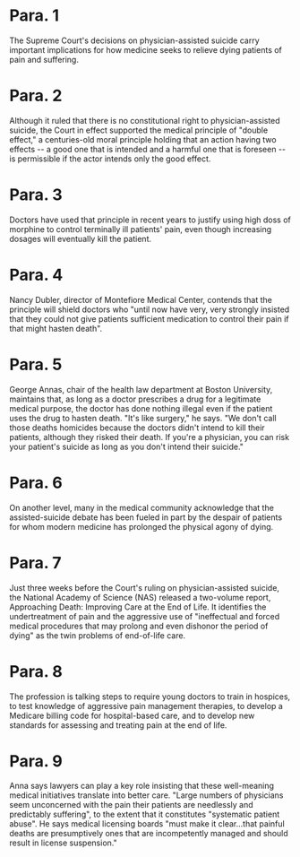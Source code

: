 # Para. 1

The Supreme Court's decisions on physician-assisted suicide carry important implications for how medicine seeks to relieve dying patients of pain and suffering.

# Para. 2

Although it ruled that there is no constitutional right to physician-assisted suicide, the Court in effect supported the medical principle of "double effect," a centuries-old moral principle holding that an action having two effects -- a good one that is intended and a harmful one that is foreseen -- is permissible if the actor intends only the good effect.

# Para. 3

Doctors have used that principle in recent years to justify using high doss of morphine to control terminally ill patients' pain, even though increasing dosages will eventually kill the patient.

# Para. 4

Nancy Dubler, director of Montefiore Medical Center, contends that the principle will shield doctors who "until now have very, very strongly insisted that they could not give patients sufficient medication to control their pain if that might hasten death".

# Para. 5

George Annas, chair of the health law department at Boston University, maintains that, as long as a doctor prescribes a drug for a legitimate medical purpose, the doctor has done nothing illegal even if the patient uses the drug to hasten death. "It's like surgery," he says. "We don't call those deaths homicides because the doctors didn't intend to kill their patients, although they risked their death. If you're a physician, you can risk your patient's suicide as long as you don't intend their suicide."

# Para. 6

On another level, many in the medical community acknowledge that the assisted-suicide debate has been fueled in part by the despair of patients for whom modern medicine has prolonged the physical agony of dying.

# Para. 7

Just three weeks before the Court's ruling on physician-assisted suicide, the National Academy of Science (NAS) released a two-volume report, Approaching Death: Improving Care at the End of Life. It identifies the undertreatment of pain and the aggressive use of "ineffectual and forced medical procedures that may prolong and even dishonor the period of dying" as the twin problems of end-of-life care.

# Para. 8

The profession is talking steps to require young doctors to train in hospices, to test knowledge of aggressive pain management therapies, to develop a Medicare billing code for hospital-based care, and to develop new standards for assessing and treating pain at the end of life.

# Para. 9

Anna says lawyers can play a key role insisting that these well-meaning medical initiatives translate into better care. "Large numbers of physicians seem unconcerned with the pain their patients are needlessly and predictably suffering", to the extent that it constitutes "systematic patient abuse". He says medical licensing boards "must make it clear...that painful deaths are presumptively ones that are incompetently managed and should result in license suspension."